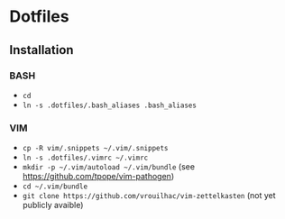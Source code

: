 # Dotfiles

## Installation

### BASH

 - `cd`
 - `ln -s .dotfiles/.bash_aliases .bash_aliases`

### VIM

  - `cp -R vim/.snippets ~/.vim/.snippets`
  - `ln -s .dotfiles/.vimrc ~/.vimrc`
  - `mkdir -p ~/.vim/autoload ~/.vim/bundle` (see https://github.com/tpope/vim-pathogen)
  - `cd ~/.vim/bundle`
  - `git clone https://github.com/vrouilhac/vim-zettelkasten` (not yet publicly avaible)
